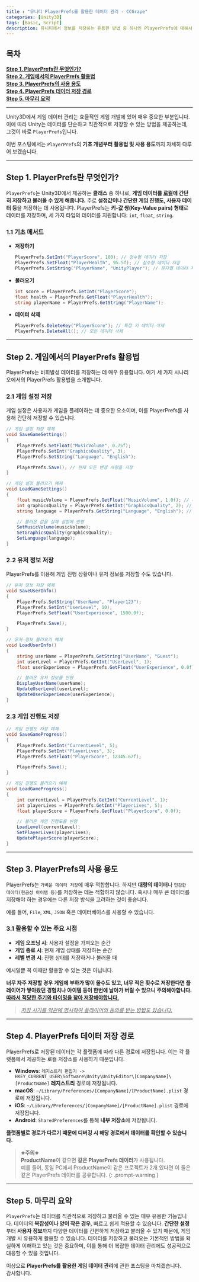 ```yaml
---
title : "유니티 PlayerPrefs를 활용한 데이터 관리 - CCGrape"
categories: [Unity3D]
tags: [Basic, Script]
description: 유니티에서 정보를 저장하는 유용한 방법 중 하나인 PlayerPrefs에 대해서 알아봅니다. 
---
```


## 목차
**[Step 1. PlayerPrefs란 무엇인가?](#step-1-playerprefs란-무엇인가)<br/>**
**[Step 2. 게임에서의 PlayerPrefs 활용법](#step-2-게임에서의-playerprefs-활용법)<br/>**
**[Step 3. PlayerPrefs의 사용 용도](#step-3-playerprefs의-사용-용도)<br/>**
**[Step 4. PlayerPrefs 데이터 저장 경로](#step-4-playerprefs-데이터-저장-경로)<br/>**
**[Step 5. 마무리 요약](#step-5-마무리-요약)<br/>**

---
Unity3D에서 게임 데이터 관리는 효율적인 게임 개발에 있어 매우 중요한 부분입니다. 이에 따라 Unity는 데이터를 단순하고 직관적으로 저장할 수 있는 방법을 제공하는데, 그것이 바로 `PlayerPrefs`입니다.

이번 포스팅에서는 `PlayerPrefs`의 **기초 개념부터 활용법 및 사용 용도**까지 자세히 다루어 보겠습니다.

---
## Step 1. PlayerPrefs란 무엇인가?

`PlayerPrefs`는 Unity3D에서 제공하는 **클래스** 중 하나로, **게임 데이터를 <u>로컬</u>에 간단히 저장하고 불러올 수 있게 해줍니다.** 
주로 **설정값이나 간단한 게임 진행도, 사용자 데이터 등**을 저장하는 데 사용됩니다. 
PlayerPrefs는 **키-값 쌍(Key-Value pairs) 형태**로 데이터를 저장하며, 세 가지 타입의 데이터를 지원합니다: `int`, `float`, `string`.

### 1.1 기초 메서드

- **저장하기**
   ```csharp
   PlayerPrefs.SetInt("PlayerScore", 100); // 정수형 데이터 저장
   PlayerPrefs.SetFloat("PlayerHealth", 95.5f); // 실수형 데이터 저장
   PlayerPrefs.SetString("PlayerName", "UnityPlayer"); // 문자열 데이터 저장
   ```

- **불러오기**
   ```csharp
   int score = PlayerPrefs.GetInt("PlayerScore");
   float health = PlayerPrefs.GetFloat("PlayerHealth");
   string playerName = PlayerPrefs.GetString("PlayerName");
   ```

- **데이터 삭제**
   ```csharp
   PlayerPrefs.DeleteKey("PlayerScore"); // 특정 키 데이터 삭제
   PlayerPrefs.DeleteAll(); // 모든 데이터 삭제
   ```

---
## Step 2. 게임에서의 PlayerPrefs 활용법

PlayerPrefs는 비휘발성 데이터를 저장하는 데 매우 유용합니다. 여기 세 가지 시나리오에서의 PlayerPrefs 활용법을 소개합니다.

### 2.1 게임 설정 저장

게임 설정은 사용자가 게임을 플레이하는 데 중요한 요소이며, 이를 PlayerPrefs를 사용해 간단히 저장할 수 있습니다.

```csharp
// 게임 설정 저장 예제
void SaveGameSettings()
{
    PlayerPrefs.SetFloat("MusicVolume", 0.75f);
    PlayerPrefs.SetInt("GraphicsQuality", 3);
    PlayerPrefs.SetString("Language", "English");

    PlayerPrefs.Save(); // 현재 모든 변경 사항을 저장
}

// 게임 설정 불러오기 예제
void LoadGameSettings()
{
    float musicVolume = PlayerPrefs.GetFloat("MusicVolume", 1.0f); // 디폴트 값 설정 가능
    int graphicsQuality = PlayerPrefs.GetInt("GraphicsQuality", 2); // 디폴트 값 설정 가능
    string language = PlayerPrefs.GetString("Language", "English"); // 디폴트 값 설정 가능

    // 불러온 값을 실제 설정에 반영
    SetMusicVolume(musicVolume);
    SetGraphicsQuality(graphicsQuality);
    SetLanguage(language);
}
```

### 2.2 유저 정보 저장

PlayerPrefs를 이용해 게임 진행 상황이나 유저 정보를 저장할 수도 있습니다.

```csharp
// 유저 정보 저장 예제
void SaveUserInfo()
{
    PlayerPrefs.SetString("UserName", "Player123");
    PlayerPrefs.SetInt("UserLevel", 10);
    PlayerPrefs.SetFloat("UserExperience", 1500.0f);

    PlayerPrefs.Save();
}

// 유저 정보 불러오기 예제
void LoadUserInfo()
{
    string userName = PlayerPrefs.GetString("UserName", "Guest");
    int userLevel = PlayerPrefs.GetInt("UserLevel", 1);
    float userExperience = PlayerPrefs.GetFloat("UserExperience", 0.0f);

    // 불러온 유저 정보를 반영
    DisplayUserName(userName);
    UpdateUserLevel(userLevel);
    UpdateUserExperience(userExperience);
}
```

### 2.3 게임 진행도 저장

```csharp
// 게임 진행도 저장 예제
void SaveGameProgress()
{
    PlayerPrefs.SetInt("CurrentLevel", 5);
    PlayerPrefs.SetInt("PlayerLives", 3);
    PlayerPrefs.SetFloat("PlayerScore", 12345.67f);

    PlayerPrefs.Save();
}

// 게임 진행도 불러오기 예제
void LoadGameProgress()
{
    int currentLevel = PlayerPrefs.GetInt("CurrentLevel", 1);
    int playerLives = PlayerPrefs.GetInt("PlayerLives", 5);
    float playerScore = PlayerPrefs.GetFloat("PlayerScore", 0.0f);

    // 불러온 게임 진행도를 반영
    LoadLevel(currentLevel);
    SetPlayerLives(playerLives);
    UpdatePlayerScore(playerScore);
}
```

---
## Step 3. PlayerPrefs의 사용 용도 

PlayerPrefs는 `가벼운 데이터 저장`에 매우 적합합니다. 
하지만 **대량의 데이터**나 `민감한 데이터(현금성 아이템 등)`를 저장하는 데는 적합하지 않습니다. 
혹시나 매우 큰 데이터를 저장해야 하는 경우에는 다른 저장 방식을 고려하는 것이 좋습니다. 

예를 들어, `File`, `XML`, `JSON` 혹은 데이터베이스를 사용할 수 있습니다.

### 3.1 **활용할 수 있는 주요 시점**
- **게임 오프닝 시**: 사용자 설정을 가져오는 순간
- **게임 종료 시**: 현재 게임 상태를 저장하는 순간
- **레벨 변경 시**: 진행 상태를 저장하거나 불러올 때    

예시일뿐 꼭 이때만 활용할 수 있는 것은 아닙니다.

**너무 자주 저장할 경우 게임에 부하가 많이 올수도 있고, 너무 적은 횟수로 저장한다면 플레이어가 쌓아왔던 경험치나 아이템 등이 한번에 날아가 버릴 수 있으니 주의해야합니다.   
<u>따라서 적당한 주기와 타이밍을 찾아 저장해야합니다.</u>**

> *<u>저장 시기를 약관에 명시하여 플레이어의 동의를 받는 방법도 있습니다.</u>*


---
## Step 4. PlayerPrefs 데이터 저장 경로

PlayerPrefs로 저장된 데이터는 각 플랫폼에 따라 다른 경로에 저장됩니다. 이는 각 플랫폼에서 제공하는 로컬 저장소를 사용하기 때문입니다.

- **Windows**: `레지스트리 편집기 -> HKEY_CURRENT_USER\Software\Unity\UnityEditor\[CompanyName]\[ProductName]` **레지스트리** 경로에 저장됩니다.
- **macOS**: `~/Library/Preferences/[CompanyName]/[ProductName].plist` 경로에 저장됩니다.
- **iOS**: `~/Library/Preferences/[CompanyName]/[ProductName].plist` 경로에 저장됩니다.
- **Android**: `SharedPreferences`를 통해 **내부 저장소**에 저장됩니다.

**플랫폼별로 경로가 다르기 때문에 디버깅 시 해당 경로에서 데이터를 확인할 수 있습니다.**

> **※주의※**    
**ProductName**이 같으면 **같은 PlayerPrefs 데이터**가 사용됩니다.   
예를 들어, 동일 PC에서 ProductName이 같은 프로젝트가 2개 있다면 이 둘은 같은 PlayerPrefs 데이터를 공유합니다.
{: .prompt-warning }


---
## Step 5. 마무리 요약 
`PlayerPrefs`는 데이터를 직관적으로 저장하고 불러올 수 있는 매우 유용한 기능입니다. 
데이터의 **복잡성이나 양이 작은 경우**, 빠르고 쉽게 적용할 수 있습니다. 
**간단한 설정**부터 **사용자 정보**까지 다양한 데이터를 간편하게 저장하고 불러올 수 있기 때문에, 게임 개발 시 유용하게 활용할 수 있습니다. 
데이터를 저장하고 불러오는 기본적인 방법을 확실하게 이해하고 있는 것은 중요하며, 이를 통해 더 복잡한 데이터 관리에도 성공적으로 대응할 수 있을 것입니다.

이상으로 **PlayerPrefs를 활용한 게임 데이터 관리**에 관한 포스팅을 마치겠습니다.    
감사합니다.